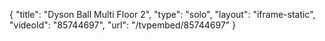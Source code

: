 {
    "title": "Dyson Ball Multi Floor 2",
    "type": "solo",
    "layout": "iframe-static",
    "videoId": "85744697",
    "url": "\/tvpembed\/85744697"
}
